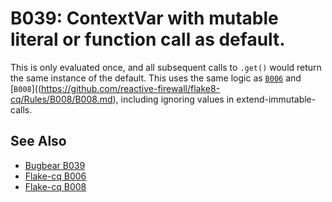 # B039: ContextVar with mutable literal or function call as default.

This is only evaluated once, and all subsequent calls to `.get()` would return the same instance
of the default. This uses the same logic as
[`B006`](https://github.com/reactive-firewall/flake8-cq/Rules/B006/B006.md) and
[`B008`]((https://github.com/reactive-firewall/flake8-cq/Rules/B008/B008.md), including
ignoring values in extend-immutable-calls.

## See Also

* [Bugbear B039](https://github.com/PyCQA/flake8-bugbear?tab=readme-ov-file)
* [Flake-cq B006](https://github.com/reactive-firewall/flake8-cq/Rules/B006/B006.md)
* [Flake-cq B008](https://github.com/reactive-firewall/flake8-cq/Rules/B008/B008.md)
